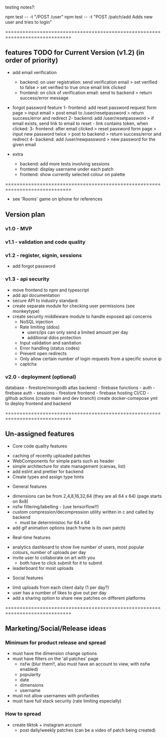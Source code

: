 
testing notes?:

npm test -- -t "/POST /user"
npm test -- -t "POST /patch/add Adds new user and tries to login"

=============================================================================

## features TODO for Current Version (v1.2) (in order of priority)
+ add email verification
    - backend: on user registration: send verification email > set verified to false > set verified to true once email link clicked
    - frontend: on click of verification email: send to backend > return success/error message

+ forgot password feature
    1- frontend: add reset password request form page > input email > post email to /user/resetpassword > return success/error and redirect
    2- backend: add /user/resetpassword > if email exists, send link to email to reset - link contains token, when clicked:
    3- frontend: after email clicked > reset password form page > input new password twice > post to backend > return success/error and redirect
    4- backend: add /user/newpassword > new password for the given email

+ extra
    - backend: add more tests involving sessions
    - frontend: display username under each patch
    - frontend: show currently selected colour on palette

=============================================================================
- see 'Rooms' game on iphone for references
## Version plan
### v1.0 - MVP
### v1.1 - validation and code quality
### v1.2 - register, signin, sessions
- add forgot password

### v1.3 - api security
- move frontend to npm and typescript
- add api documentation
- secure API to industry standard:
- create separate module for checking user permissions (see monkeytype)
- create security middleware module to handle exposed api concerns
    - NoSQL injection
    - Rate limiting (ddos)
        - users/ips can only send a limited amount per day
        - additional ddos protection 
    - Input validation and sanitation
    - Error handling (status codes)
    - Prevent open redirects
    - Only allow certain number of login requests from a specific source ip
    - captcha

### v2.0 - deployment (optional)
database - firestore/mongodb atlas
backend - firebase functions
    - auth - firebase auth
    - sessions - firestore
frontend - firebase hosting
CI/CD - github actions (create main and dev branch)
create docker-comepose yml to deploy frontend and backend

=============================================================================

## Un-assigned features
+ Core code quality features
- caching of recently uploaded patches
- WebComponents for simple parts such as header
- simple architecture for state management (canvas, list)
- add eslint and prettier for backend
- Create types and assign type hints

+ General features
- dimensions can be from 2,4,8,16,32,64 (they are all 64 x 64) (page starts on 8x8)
- nsfw filtering/labelling - (use tensorflow!!)
- custom compression/decompression utility written in c and called by backend
    - must be deterministoc for 64 x 64
- add gif animation options (each frame is its own patch)

+ Real-time features
- analytics dashboard to show live number of users, most popular colours, number of uploads per day
- invite user to collaborate on art with you
    - both have to click submit for it to submit
- leaderboard for most uploads

+ Social features
- limit uploads from each client daily (1 per day?)
- user has a number of likes to give out per day
- add a sharing option to share new patches on different platforms

=============================================================================

## Marketing/Social/Release ideas
### Minimum for product release and spread
- must have the dimension change options
- must have filters on the 'all patches' page
    - nsfw (blur them!!, also must have an account to view, with nsfw enabled) 
    - popularity
    - date
    - dimensions
    - username
- must not allow usernames with profanities
- must have full stack security (rate limiting especially)

### How to spread
- create tiktok + instagram account
    - post daily/weekly patches (can be a video of patch being created)
